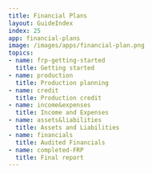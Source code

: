 ```yaml
---
title: Financial Plans
layout: GuideIndex
index: 25
app: financial-plans
image: /images/apps/financial-plan.png
topics:
- name: frp-getting-started
  title: Getting started
- name: production
  title: Production planning
- name: credit
  title: Production credit
- name: income&expenses
  title: Income and Expenses
- name: assets&liabilities
  title: Assets and Liabilities
- name: financials
  title: Audited Financials
- name: completed-FRP
  title: Final report
---
```

